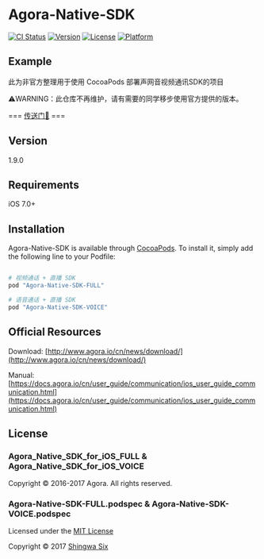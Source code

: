 # Agora-Native-SDK

[![CI Status](http://img.shields.io/travis/shingwasix/Agora-Native-SDK.svg?style=flat)](https://travis-ci.org/shingwasix/Agora-Native-SDK)
[![Version](https://img.shields.io/cocoapods/v/Agora-Native-SDK.svg?style=flat)](http://cocoapods.org/pods/Agora-Native-SDK-FULL)
[![License](https://img.shields.io/cocoapods/l/Agora-Native-SDK.svg?style=flat)](http://cocoapods.org/pods/Agora-Native-SDK-FULL)
[![Platform](https://img.shields.io/cocoapods/p/Agora-Native-SDK.svg?style=flat)](http://cocoapods.org/pods/Agora-Native-SDK-FULL)

## Example

此为非官方整理用于使用 CocoaPods 部署声网音视频通讯SDK的项目

⚠️WARNING：此仓库不再维护，请有需要的同学移步使用官方提供的版本。

=== [传送门🚪](https://docs.agora.io/cn/user_guide/integration/integration_communication_ios.html) ===

## Version

1.9.0

## Requirements

iOS 7.0+

## Installation

Agora-Native-SDK is available through [CocoaPods](http://cocoapods.org). To install
it, simply add the following line to your Podfile:

```ruby

# 视频通话 + 直播 SDK
pod "Agora-Native-SDK-FULL"

# 语音通话 + 直播 SDK
pod "Agora-Native-SDK-VOICE"
```

## Official Resources

Download: [http://www.agora.io/cn/news/download/](http://www.agora.io/cn/news/download/)

Manual: [https://docs.agora.io/cn/user_guide/communication/ios_user_guide_communication.html](https://docs.agora.io/cn/user_guide/communication/ios_user_guide_communication.html)

## License

### Agora_Native_SDK_for_iOS_FULL & Agora_Native_SDK_for_iOS_VOICE

Copyright &copy; 2016-2017 Agora. All rights reserved.

### Agora-Native-SDK-FULL.podspec & Agora-Native-SDK-VOICE.podspec

Licensed under the [MIT License]

Copyright &copy; 2017 [Shingwa Six]

[CocoaPods]: http://cocoapods.org/
[MIT License]: http://creativecommons.org/licenses/MIT/
[Shingwa Six]: https://github.com/shingwasix
